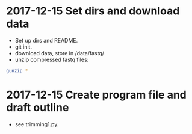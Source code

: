 # 2017-12-15 Set dirs and download data
* Set up dirs and README.
* git init.
* download data, store in /data/fastq/
* unzip compressed fastq files:

```sh
gunzip *
```

# 2017-12-15 Create program file and draft outline
* see trimming1.py.
